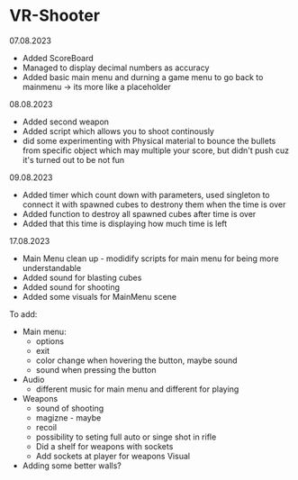 # VR-Shooter

07.08.2023
 - Added ScoreBoard
 - Managed to display decimal numbers as accuracy
 - Added basic main menu and durning a game menu to go back to mainmenu -> its more like a placeholder

08.08.2023
- Added second weapon
- Added script which allows you to shoot continously
- did some experimenting with Physical material to bounce the bullets from specific object which may multiple your score, but didn't push cuz it's turned out to be not fun

09.08.2023
- Added timer which count down with parameters, used singleton to connect it with spawned cubes to destrony them when the time is over 
- Added function to destroy all spawned cubes after time is over
- Added that this time is displaying how much time is left

17.08.2023
- Main Menu clean up - modidify scripts for main menu for being more understandable
- Added sound for blasting cubes
- Added sound for shooting 
- Added some visuals for MainMenu scene



To add:
- Main menu:
  - options
  - exit
  - color change when hovering the button, maybe sound
  - sound when pressing the button
- Audio
   - different music for main menu and different for playing
- Weapons
  - sound of shooting
  - magizne - maybe
  - recoil
  - possibility to seting full auto or singe shot in rifle
  - Did a shelf for weapons with sockets
  - Add sockets at player for weapons 
Visual
 - Adding some better walls?

